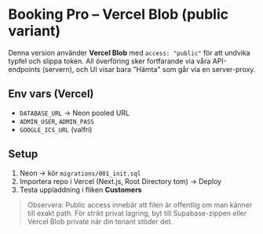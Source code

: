 
# Booking Pro – Vercel Blob (public variant)

Denna version använder **Vercel Blob** med `access: "public"` för att undvika typfel och slippa token.
All överföring sker fortfarande via våra API-endpoints (servern), och UI visar bara "Hämta" som går via en server-proxy.

## Env vars (Vercel)
- `DATABASE_URL` → Neon pooled URL
- `ADMIN_USER`, `ADMIN_PASS`
- `GOOGLE_ICS_URL` (valfri)

## Setup
1) Neon → kör `migrations/001_init.sql`
2) Importera repo i Vercel (Next.js, Root Directory tom) → Deploy
3) Testa uppladdning i fliken **Customers**

> Observera: Public access innebär att filen är offentlig om man känner till exakt path.
För strikt privat lagring, byt till Supabase-zippen eller Vercel Blob private när din tenant stöder det.
